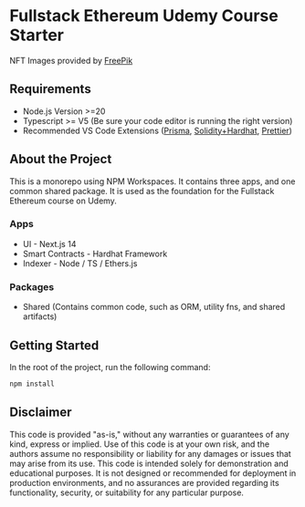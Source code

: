 # Fullstack Ethereum Udemy Course Starter

NFT Images provided by [FreePik](https://www.freepik.com/serie/30576682)

## Requirements

- Node.js Version >=20
- Typescript >= V5 (Be sure your code editor is running the right version)
- Recommended VS Code Extensions ([Prisma](https://marketplace.visualstudio.com/items?itemName=Prisma.prisma), [Solidity+Hardhat](https://marketplace.visualstudio.com/items?itemName=NomicFoundation.hardhat-solidity), [Prettier](https://marketplace.visualstudio.com/items?itemName=esbenp.prettier-vscode))

## About the Project

This is a monorepo using NPM Workspaces. It contains three apps, and one common shared package. It is used as the foundation for the Fullstack Ethereum course on Udemy.

### Apps

- UI - Next.js 14
- Smart Contracts - Hardhat Framework
- Indexer - Node / TS / Ethers.js

### Packages

- Shared (Contains common code, such as ORM, utility fns, and shared artifacts)

## Getting Started

In the root of the project, run the following command:

```sh
npm install
```

## Disclaimer

This code is provided "as-is," without any warranties or guarantees of any kind, express or implied. Use of this code is at your own risk, and the authors assume no responsibility or liability for any damages or issues that may arise from its use. This code is intended solely for demonstration and educational purposes. It is not designed or recommended for deployment in production environments, and no assurances are provided regarding its functionality, security, or suitability for any particular purpose.
